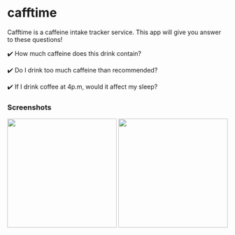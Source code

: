 # cafftime

Cafftime is a caffeine intake tracker service. This app will give you answer to these questions!

✔️ How much caffeine does this drink contain?

✔️ Do I drink too much caffeine than recommended?

✔️ If I drink coffee at 4p.m, would it affect my sleep? 


### Screenshots

<img src="https://i.ibb.co/T2rRq7Z/ezgif-1-371590547e.gif" width="250">
<img src="https://i.ibb.co/WcyGBPv/ezgif-1-20b94617c0.gif" width="250">
